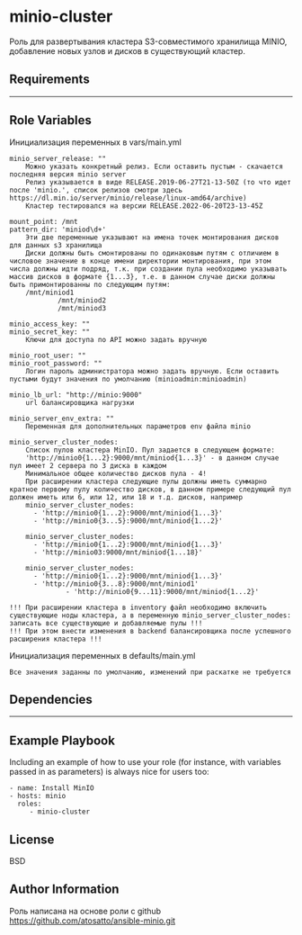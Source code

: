 minio-cluster
=========

Роль для развертывания кластера S3-совместимого хранилища MINIO, добавление новых узлов и дисков в существующий кластер.

Requirements
------------

---

Role Variables
--------------

Инициализация переменных в vars/main.yml

	minio_server_release: ""
		Можно указать конкретный релиз. Если оставить пустым - скачается последняя версия minio server 
		Релиз указывается в виде RELEASE.2019-06-27T21-13-50Z (то что идет после 'minio.', список релизов смотри здесь https://dl.min.io/server/minio/release/linux-amd64/archive)
		Кластер тестировался на версии RELEASE.2022-06-20T23-13-45Z

	mount_point: /mnt
	pattern_dir: 'miniod\d+'
		Эти две	переменные указывают на имена точек монтирования дисков для данных s3 хранилища
		Диски должны быть смонтированы по одинаковым путям с отличием в числовое значение в конце имени директории монтирования, при этом числа должны идти подряд, т.к. при создании пула необходимо указывать массив дисков в формате {1...3}, т.е. в данном случае диски должны быть примонтированны по следующим путям:
		/mnt/miniod1
                /mnt/miniod2
                /mnt/miniod3

	minio_access_key: ""
	minio_secret_key: ""
		Ключи для доступа по API можно задать вручную

	minio_root_user: ""
	minio_root_password: ""
		Логин пароль администратора можно задать вручную. Если оставить пустыми будут значения по умолчанию (minioadmin:minioadmin)

	minio_lb_url: "http://minio:9000"
		url балансировщика нагрузки

	minio_server_env_extra: ""
		Переменная для дополнительных параметров env файла minio

	minio_server_cluster_nodes:
		Список пулов кластера MinIO. Пул задается в следующем формате:
		'http://minio0{1...2}:9000/mnt/miniod{1...3}' - в данном случае пул имеет 2 сервера по 3 диска в каждом
		Минимальное общее количество дисков пула - 4!
		При расширении кластера следующие пулы должны иметь суммарно кратное первому пулу количество дисков, в данном примере следующий пул должен иметь или 6, или 12, или 18 и т.д. дисков, например
		minio_server_cluster_nodes:
		  - 'http://minio0{1...2}:9000/mnt/miniod{1...3}'
		  - 'http://minio0{3...5}:9000/mnt/miniod{1...2}'

		minio_server_cluster_nodes:
		  - 'http://minio0{1...2}:9000/mnt/miniod{1...3}'
		  - 'http://minio03:9000/mnt/miniod{1...18}'

		minio_server_cluster_nodes:
		  - 'http://minio0{1...2}:9000/mnt/miniod{1...3}'
		  - 'http://minio0{3...8}:9000/mnt/miniod1'
                  - 'http://minio0{9...11}:9000/mnt/miniod{1...2}'

	!!! При расширении кластера в inventory файл необходимо включить существующие ноды кластера, а в переменную minio_server_cluster_nodes: записать все существующие и добавляемые пулы !!!
	!!! При этом внести изменения в backend балансировщика после успешного расширения кластера !!!

Инициализация переменных в defaults/main.yml

	Все значения заданны по умолчанию, изменений при раскатке не требуется

Dependencies
------------

---

Example Playbook
----------------

Including an example of how to use your role (for instance, with variables passed in as parameters) is always nice for users too:

    - name: Install MinIO
    - hosts: minio
      roles:
         - minio-cluster

License
-------

BSD

Author Information
------------------

Роль написана на основе роли с github https://github.com/atosatto/ansible-minio.git
